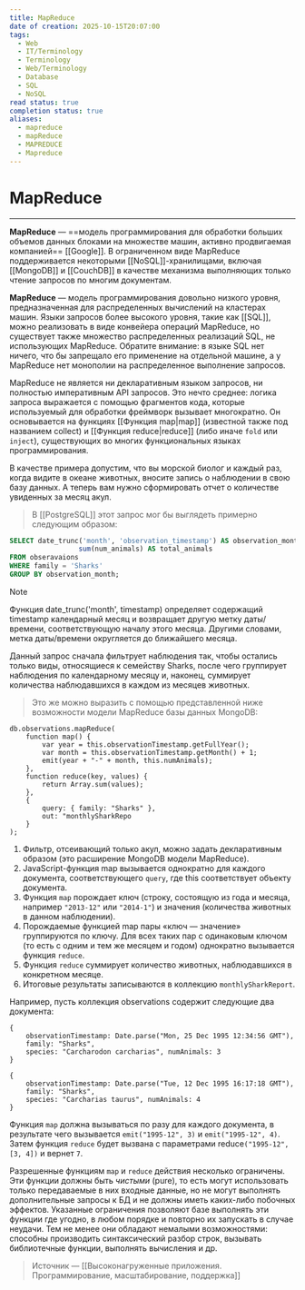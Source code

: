 ```yaml
---
title: MapReduce
date of creation: 2025-10-15T20:07:00
tags:
  - Web
  - IT/Terminology
  - Terminology
  - Web/Terminology
  - Database
  - SQL
  - NoSQL
read status: true
completion status: true
aliases:
  - mapreduce
  - mapReduce
  - MAPREDUCE
  - Mapreduce
---
```

# MapReduce
---

**MapReduce** — ==модель программирования для обработки больших объемов данных блоками на множестве машин, активно продвигаемая компанией== [[Google]]. В ограниченном виде MapReduce поддерживается некоторыми [[NoSQL]]-хранилищами, включая [[MongoDB]] и [[CouchDB]] в качестве механизма выполняющих только чтение запросов по многим документам.

**MapReduce** — модель программирования довольно низкого уровня, предназначенная для распределенных вычислений на кластерах машин. Языки запросов более высокого уровня, такие как [[SQL]], можно реализовать в виде конвейера операций MapReduce, но существует также множество распределенных реализаций SQL, не использующих MapReduce. Обратите внимание: в языке SQL нет ничего, что бы запрещало его применение на отдельной машине, а у MapReduce нет монополии на распределенное выполнение запросов.

MapReduce не является ни декларативным языком запросов, ни полностью императивным API запросов. Это нечто среднее: логика запроса выражается с помощью фрагментов кода, которые используемый для обработки фреймворк вызывает многократно. Он основывается на функциях [[Функция map|map]] (известной также под названием collect) и [[Функция reduce|reduce]] (либо иначе `fold` или `inject`), существующих во многих функциональных языках программирования.

В качестве примера допустим, что вы морской биолог и каждый раз, когда видите в океане животных, вносите запись о наблюдении в свою базу данных. А теперь вам нужно сформировать отчет о количестве увиденных за месяц акул.

>В [[PostgreSQL]] этот запрос мог бы выглядеть примерно следующим образом:
```sql
SELECT date_trunc('month', 'observation_timestamp') AS observation_month,
                 sum(num_animals) AS total_animals
FROM obseravaions
WHERE family = 'Sharks'
GROUP BY observation_month;
```
>[!note]
Функция date_trunc('month', timestamp) определяет содержащий timestamp календарный месяц и возвращает другую метку даты/времени, соответствующую началу этого месяца. Другими словами, метка даты/времени округляется до ближайшего месяца.

Данный запрос сначала фильтрует наблюдения так, чтобы остались только виды, относящиеся к семейству Sharks, после чего группирует наблюдения по календарному месяцу и, наконец, суммирует количества наблюдавшихся в каждом из месяцев животных.

>Это же можно выразить с помощью представленной ниже возможности модели MapReduce базы данных MongoDB:
```MongoDB
db.observations.mapReduce(
	function map() {
		var year = this.observationTimestamp.getFullYear();
		var month = this.observationTimestamp.getMonth() + 1;
		emit(year + "-" + month, this.numAnimals);
	},
	function reduce(key, values) {
		return Array.sum(values);
	},
	{
		query: { family: "Sharks" },
		out: "monthlySharkRepo
	}
);
```

1) Фильтр, отсеивающий только акул, можно задать декларативным образом (это расширение MongoDB модели MapReduce).
2) JavaScript-функция map вызывается однократно для каждого документа, соответствующего `query`, где this соответствует объекту документа.
3) Функция `map` порождает ключ (строку, состоящую из года и месяца, например `"2013-12"` или `"2014-1"`) и значения (количества животных в данном наблюдении).
4) Порождаемые функцией map пары «ключ — значение» группируются по ключу. Для всех таких пар с одинаковым ключом (то есть с одним и тем же месяцем и годом) однократно вызывается функция `reduce`.
5) Функция `reduce` суммирует количество животных, наблюдавшихся в конкретном месяце.
6) Итоговые результаты записываются в коллекцию `monthlySharkReport`.

Например, пусть коллекция observations содержит следующие два документа:
```mongoDB
{
	observationTimestamp: Date.parse("Mon, 25 Dec 1995 12:34:56 GMT"),
	family: "Sharks",
	species: "Carcharodon carcharias", numAnimals: 3
}

{
	observationTimestamp: Date.parse("Tue, 12 Dec 1995 16:17:18 GMT"),
	family: "Sharks",
	species: "Carcharias taurus", numAnimals: 4
}
```

Функция `map` должна вызываться по разу для каждого документа, в результате чего вызывается `emit("1995-12", 3)` и `emit("1995-12", 4)`. Затем функция `reduce` будет вызвана с параметрами reduce`("1995-12", [3, 4])` и вернет `7`.

Разрешенные функциям `map` и `reduce` действия несколько ограничены. Эти функции должны быть *чистыми* (pure), то есть могут использовать только передаваемые в них входные данные, но не могут выполнять дополнительные запросы к БД и не должны иметь каких-либо побочных эффектов. Указанные ограничения позволяют базе выполнять эти функции где угодно, в любом порядке и повторно их запускать в случае неудачи. Тем не менее они обладают немалыми возможностями: способны производить синтаксический разбор строк, вызывать библиотечные функции, выполнять вычисления и др.


>Источник — [[Высоконагруженные приложения. Программирование, масштабирование, поддержка]]

